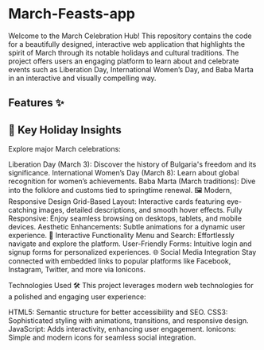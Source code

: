# March-Feasts-app

 Welcome to the March Celebration Hub! This repository contains the code for a beautifully designed, interactive web application that highlights the spirit of March through its notable holidays and cultural traditions. The project offers users an engaging platform to learn about and celebrate events such as Liberation Day, International Women’s Day, and Baba Marta in an interactive and visually compelling way.


## Features ✨
## 🎯 Key Holiday Insights
Explore major March celebrations:

Liberation Day (March 3): Discover the history of Bulgaria's freedom and its significance.
International Women’s Day (March 8): Learn about global recognition for women’s achievements.
Baba Marta (March traditions): Dive into the folklore and customs tied to springtime renewal.
🖼️ Modern, Responsive Design
Grid-Based Layout: Interactive cards featuring eye-catching images, detailed descriptions, and smooth hover effects.
Fully Responsive: Enjoy seamless browsing on desktops, tablets, and mobile devices.
Aesthetic Enhancements: Subtle animations for a dynamic user experience.
🔎 Interactive Functionality
Menu and Search: Effortlessly navigate and explore the platform.
User-Friendly Forms: Intuitive login and signup forms for personalized experiences.
🌐 Social Media Integration
Stay connected with embedded links to popular platforms like Facebook, Instagram, Twitter, and more via Ionicons.

Technologies Used 🛠️
This project leverages modern web technologies for a polished and engaging user experience:

HTML5: Semantic structure for better accessibility and SEO.
CSS3: Sophisticated styling with animations, transitions, and responsive design.
JavaScript: Adds interactivity, enhancing user engagement.
Ionicons: Simple and modern icons for seamless social integration.

